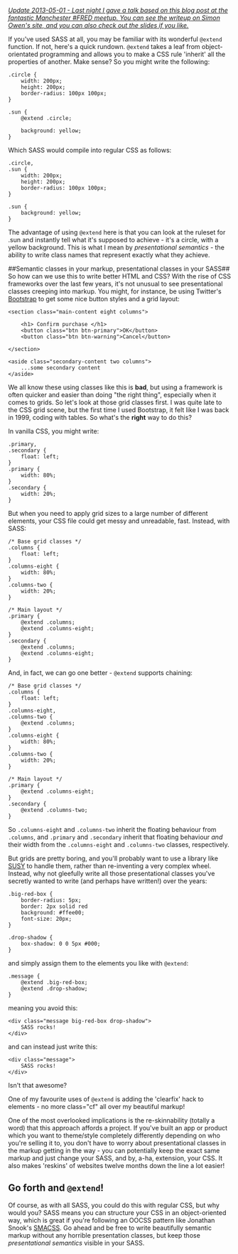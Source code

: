 <ins datetime="2013-05-01">_Update 2013-05-01 - Last night I gave a talk based on this blog post at the fantastic [Manchester #FRED meetup](http://fredup.github.io/manchester/). You can see [the
writeup](http://simonowendesign.co.uk/blog/2013/05/01/manchester-fred-gets-responsive/) on Simon Owen's site, and you can also check out [the slides](http://slid.es/itsravenous/sass-for-modular-and-responsive) if you like._</ins>

If you've used SASS at all, you may be familiar with its wonderful `@extend` function. If not, here's a quick rundown. `@extend` takes a leaf from
object-orientated programming and allows you to make a CSS rule 'inherit' all the properties of another. Make sense? So you might write the following:

	.circle {
		width: 200px;
		height: 200px;
		border-radius: 100px 100px;
	}
	
	.sun {
		@extend .circle;
		
		background: yellow;
	}
	
Which SASS would compile into regular CSS as follows:

	.circle,
	.sun {
		width: 200px;
		height: 200px;
		border-radius: 100px 100px;
	}
	
	.sun {
		background: yellow;
	}
	
The advantage of using `@extend` here is that you can look at the ruleset
for .sun and instantly tell what it's supposed to achieve - it's a
circle, with a yellow background. This is what I mean by *presentational 
semantics* - the ability to write class names that represent exactly
what they achieve.


##Semantic classes in your markup, presentational classes in your SASS##
So how can we use this to write better HTML and CSS? With the rise of
CSS frameworks over the last few years, it's not unusual to see
presentational classes creeping into markup. You might, for instance,
be using Twitter's [Bootstrap](http://twitter.github.com/bootstrap/) to
get some nice button styles and a grid layout:

	<section class="main-content eight columns">
		
		<h1> Confirm purchase </h1>
		<button class="btn btn-primary">OK</button>
		<button class="btn btn-warning">Cancel</button>
		
	</section>
	
	<aside class="secondary-content two columns">
		...some secondary content
	</aside>
	
We all know these using classes like this is **bad**, but using a
framework is often quicker and easier than doing "the right thing",
especially when it comes to grids. So let's look at those grid classes
first. I was quite late to the CSS grid scene, but the first time I used
Bootstrap, it felt like I was back in 1999, coding with tables. So
what's the **right** way to do this?

In vanilla CSS, you might write:

	.primary,
	.secondary {
		float: left;
	}
	.primary {
		width: 80%;
	}
	.secondary {
		width: 20%;
	}
	
But when you need to apply grid sizes to a large number of different
elements, your CSS file could get messy and unreadable, fast. Instead,
with SASS:

	/* Base grid classes */
	.columns {
		float: left;
	}
	.columns-eight {
		width: 80%;
	}
	.columns-two {
		width: 20%;
	}
	
	/* Main layout */
	.primary {
		@extend .columns;
		@extend .columns-eight;
	}
	.secondary {
		@extend .columns;
		@extend .columns-eight;
	}

And, in fact, we can go one better - `@extend` supports chaining:

	/* Base grid classes */
	.columns {
		float: left;
	}
	.columns-eight,
	.columns-two {
		@extend .columns;
	}
	.columns-eight {
		width: 80%;
	}
	.columns-two {
		width: 20%;
	}
	
	/* Main layout */
	.primary {
		@extend .columns-eight;
	}
	.secondary {
		@extend .columns-two;
	}
	
So `.columns-eight` and `.columns-two` inherit the floating behaviour
from `.columns`, and `.primary` and `.secondary` inherit that floating
behaviour *and* their width from the `.columns-eight` and `.columns-two`
classes, respectively. 

But grids are pretty boring, and you'll probably want to use a library
like [SUSY](http://susy.oddbird.net/) to handle them, rather than
re-inventing a very complex wheel. Instead, why not gleefully write all
those presentational classes you've secretly wanted to write
(and perhaps have written!) over the years:

	.big-red-box {
		border-radius: 5px;
		border: 2px solid red
		background: #ffee00;
		font-size: 20px;
	}
	
	.drop-shadow {
		box-shadow: 0 0 5px #000;
	}
	
and simply assign them to the elements you like with `@extend`:

	.message {
		@extend .big-red-box;
		@extend .drop-shadow;
	}
	
meaning you avoid this:

	<div class="message big-red-box drop-shadow">
		SASS rocks!
	</div>
	
and can instead just write this:

	<div class="message">
		SASS rocks!
	</div>
	
Isn't that awesome?

One of my favourite uses of `@extend` is adding the 'clearfix' hack to elements - no more class="cf" all over my beautiful markup!

One of the most overlooked implications is the re-skinnability (totally a word) that this approach affords a project. If you've built an app or product
which you want to theme/style completely differently depending on who you're selling it to, you don't have to worry about presentational classes in the markup
getting in the way - you can potentially keep the exact same markup and just change your SASS, and by, a-ha, extension, your CSS. It also makes 'reskins'
of websites twelve months down the line a lot easier!

## Go forth and `@extend`! ##
Of course, as with all SASS, you could do this with regular CSS, but why would you? SASS means you can structure your CSS in an object-oriented way, which is
great if you're following an OOCSS pattern like Jonathan Snook's [SMACSS](http://smacss.com/). Go ahead and be free to write beautifully semantic markup
without any horrible presentation classes, but keep those *presentational semantics* visible in your SASS.